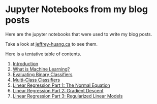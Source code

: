 # Jupyter Notebooks from my blog posts
Here are the jupyter notebooks that were used to write my blog posts. 

Take a look at [jeffrey-huang.ca](https://jeffrey-huang.ca) to see them.

Here is a tentative table of contents.
1. [Introduction](https://jeffrey-huang.ca/2020/12/28/introduction/)
2. [What is Machine Learning?](https://jeffrey-huang.ca/2020/12/27/what-is-machine-learning/)
3. [Evaluating Binary Classifiers](https://jeffrey-huang.ca/2020/12/28/evaluating-binary-classifiers/)
4. [Multi-Class Classifiers](https://jeffrey-huang.ca/2021/01/01/multi-class-classification/)
5. [Linear Regression Part 1: The Normal Equation](https://jeffrey-huang.ca/2021/01/03/linear-regression-part-1/)
6. [Linear Regression Part 2: Gradient Descent](https://jeffrey-huang.ca/2021/01/04/linear-regression-gradient-descent/)
7. [Linear Regression Part 3: Regularized Linear Models]() 
